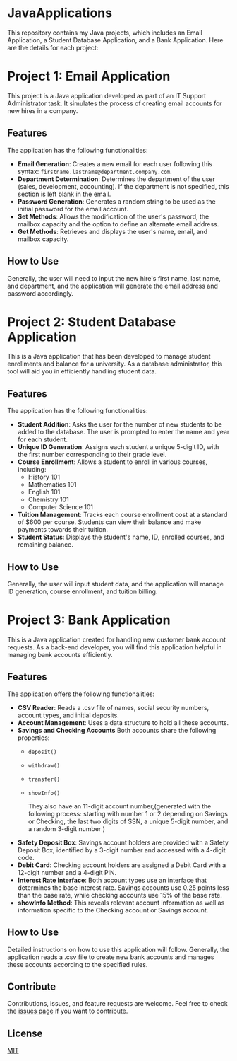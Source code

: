 # JavaApplications

This repository contains my Java projects, which includes an Email Application, a Student Database Application, and a Bank Application. Here are the details for each project:

# Project 1: Email Application 

This project is a Java application developed as part of an IT Support Administrator task. It simulates the process of creating email accounts for new hires in a company.

## Features 

The application has the following functionalities:

- **Email Generation**: Creates a new email for each user following this syntax: `firstname.lastname@department.company.com`.
- **Department Determination**: Determines the department of the user (sales, development, accounting). If the department is not specified, this section is left blank in the email.
- **Password Generation**: Generates a random string to be used as the initial password for the email account.
- **Set Methods**: Allows the modification of the user's password, the mailbox capacity and the option to define an alternate email address.
- **Get Methods**: Retrieves and displays the user's name, email, and mailbox capacity.

## How to Use

Generally, the user will need to input the new hire's first name, last name, and department, and the application will generate the email address and password accordingly.


# Project 2: Student Database Application


This is a Java application that has been developed to manage student enrollments and balance for a university. As a database administrator, this tool will aid you in efficiently handling student data.

## Features

The application has the following functionalities:

- **Student Addition**: Asks the user for the number of new students to be added to the database. The user is prompted to enter the name and year for each student.
- **Unique ID Generation**: Assigns each student a unique 5-digit ID, with the first number corresponding to their grade level.
- **Course Enrollment**: Allows a student to enroll in various courses, including:
  - History 101
  - Mathematics 101
  - English 101
  - Chemistry 101
  - Computer Science 101
- **Tuition Management**: Tracks each course enrollment cost at a standard of $600 per course. Students can view their balance and make payments towards their tuition.
- **Student Status**: Displays the student's name, ID, enrolled courses, and remaining balance.

## How to Use

 Generally, the user will input student data, and the application will manage ID generation, course enrollment, and tuition billing.



# Project 3: Bank Application



This is a Java application created for handling new customer bank account requests. As a back-end developer, you will find this application helpful in managing bank accounts efficiently.

## Features

The application offers the following functionalities:

- **CSV Reader**: Reads a .csv file of names, social security numbers, account types, and initial deposits.
- **Account Management**: Uses a data structure to hold all these accounts.
- **Savings and Checking Accounts** Both accounts share the following properties:
  - `deposit()`
  - `withdraw()`
  - `transfer()`
  - `showInfo()`

     They also have an 11-digit account number,(generated with the following process: starting with number  1 or 2 depending on Savings or Checking, the last two digits of SSN, a unique 5-digit number, and a random 3-digit number )
- **Safety Deposit Box**: Savings account holders are provided with a Safety Deposit Box, identified by a 3-digit number and accessed with a 4-digit code.
- **Debit Card**: Checking account holders are assigned a Debit Card with a 12-digit number and a 4-digit PIN.
- **Interest Rate Interface**: Both account types use an interface that determines the base interest rate. Savings accounts use 0.25 points less than the base rate, while checking accounts use 15% of the base rate.
- **showInfo Method**: This reveals relevant account information as well as information specific to the Checking account or Savings account.

## How to Use

Detailed instructions on how to use this application will follow. 
Generally, the application reads a .csv file to create new bank accounts and manages these accounts according to the specified rules.



## Contribute

Contributions, issues, and feature requests are welcome. Feel free to check the [issues page](https://github.com/ermand-de/JavaApplications/issues) if you want to contribute.

## License

[MIT](link-to-license)
